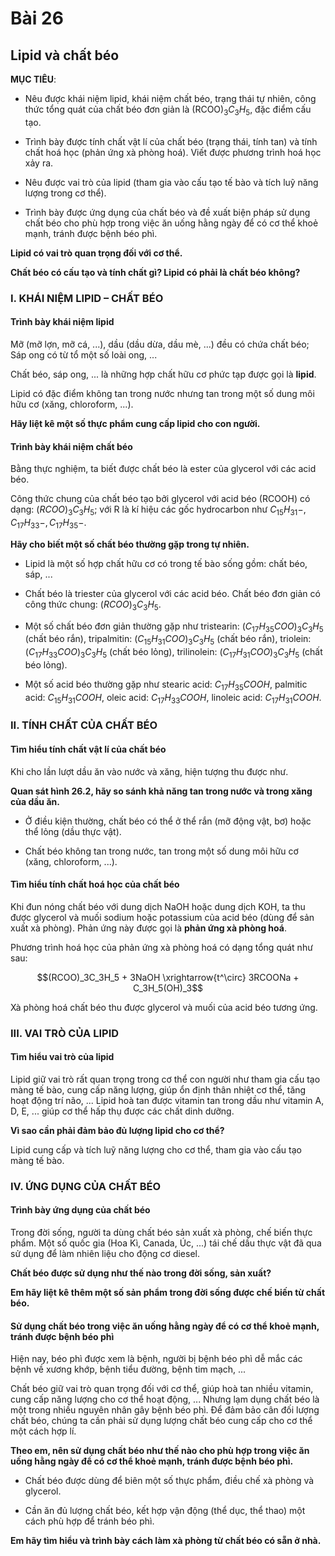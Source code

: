 # Bài 26
## Lipid và chất béo

**MỤC TIÊU**:

*   Nêu được khái niệm lipid, khái niệm chất béo, trạng thái tự nhiên, công thức tổng quát của chất béo đơn giản là (RCOO)$_3C_3H_5$, đặc điểm cấu tạo.

*   Trình bày được tính chất vật lí của chất béo (trạng thái, tính tan) và tính chất hoá học (phản ứng xà phòng hoá). Viết được phương trình hoá học xảy ra.

*   Nêu được vai trò của lipid (tham gia vào cấu tạo tế bào và tích luỹ năng lượng trong cơ thể).

*   Trình bày được ứng dụng của chất béo và đề xuất biện pháp sử dụng chất béo cho phù hợp trong việc ăn uống hằng ngày để có cơ thể khoẻ mạnh, tránh được bệnh béo phì.

**Lipid có vai trò quan trọng đối với cơ thể.**

**Chất béo có cấu tạo và tính chất gì? Lipid có phải là chất béo không?**

### I. KHÁI NIỆM LIPID – CHẤT BÉO

#### Trình bày khái niệm lipid

Mỡ (mỡ lợn, mỡ cá, ...), dầu (dầu dừa, dầu mè, ...) đều có chứa chất béo; Sáp ong có từ tổ một số loài ong, ...

Chất béo, sáp ong, ... là những hợp chất hữu cơ phức tạp được gọi là **lipid**.

Lipid có đặc điểm không tan trong nước nhưng tan trong một số dung môi hữu cơ (xăng, chloroform, ...).

**Hãy liệt kê một số thực phẩm cung cấp lipid cho con người.**

#### Trình bày khái niệm chất béo

Bằng thực nghiệm, ta biết được chất béo là ester của glycerol với các acid béo.

Công thức chung của chất béo tạo bởi glycerol với acid béo (RCOOH) có dạng: $(RCOO)_3C_3H_5$; với R là kí hiệu các gốc hydrocarbon như $C_{15}H_{31}-, C_{17}H_{33}-, C_{17}H_{35}-$.

**Hãy cho biết một số chất béo thường gặp trong tự nhiên.**

*   Lipid là một số hợp chất hữu cơ có trong tế bào sống gồm: chất béo, sáp, ...

*   Chất béo là triester của glycerol với các acid béo. Chất béo đơn giản có công thức chung: $(RCOO)_3C_3H_5$.

*   Một số chất béo đơn giản thường gặp như tristearin: $(C_{17}H_{35}COO)_3C_3H_5$ (chất béo rắn), tripalmitin: $(C_{15}H_{31}COO)_3C_3H_5$ (chất béo rắn), triolein: $(C_{17}H_{33}COO)_3C_3H_5$ (chất béo lỏng), trilinolein: $(C_{17}H_{31}COO)_3C_3H_5$ (chất béo lỏng).

*   Một số acid béo thường gặp như stearic acid: $C_{17}H_{35}COOH$, palmitic acid: $C_{15}H_{31}COOH$, oleic acid: $C_{17}H_{33}COOH$, linoleic acid: $C_{17}H_{31}COOH$.

### II. TÍNH CHẤT CỦA CHẤT BÉO

#### Tìm hiểu tính chất vật lí của chất béo

Khi cho lần lượt dầu ăn vào nước và xăng, hiện tượng thu được như.

**Quan sát hình 26.2, hãy so sánh khả năng tan trong nước và trong xăng của dầu ăn.**

*   Ở điều kiện thường, chất béo có thể ở thể rắn (mỡ động vật, bơ) hoặc thể lỏng (dầu thực vật).

*   Chất béo không tan trong nước, tan trong một số dung môi hữu cơ (xăng, chloroform, ...).

#### Tìm hiểu tính chất hoá học của chất béo

Khi đun nóng chất béo với dung dịch NaOH hoặc dung dịch KOH, ta thu được glycerol và muối sodium hoặc potassium của acid béo (dùng để sản xuất xà phòng). Phản ứng này được gọi là **phản ứng xà phòng hoá**.

Phương trình hoá học của phản ứng xà phòng hoá có dạng tổng quát như sau:

$$(RCOO)_3C_3H_5 + 3NaOH \xrightarrow{t^\circ} 3RCOONa + C_3H_5(OH)_3$$

Xà phòng hoá chất béo thu được glycerol và muối của acid béo tương ứng.

### III. VAI TRÒ CỦA LIPID

#### Tìm hiểu vai trò của lipid

Lipid giữ vai trò rất quan trọng trong cơ thể con người như tham gia cấu tạo màng tế bào, cung cấp năng lượng, giúp ổn định thân nhiệt cơ thể, tăng hoạt động trí não, ... Lipid hoà tan được vitamin tan trong dầu như vitamin A, D, E, ... giúp cơ thể hấp thụ được các chất dinh dưỡng.

**Vì sao cần phải đảm bảo đủ lượng lipid cho cơ thể?**

Lipid cung cấp và tích luỹ năng lượng cho cơ thể, tham gia vào cấu tạo màng tế bào.

### IV. ỨNG DỤNG CỦA CHẤT BÉO

#### Trình bày ứng dụng của chất béo

Trong đời sống, người ta dùng chất béo sản xuất xà phòng, chế biến thực phẩm. Một số quốc gia (Hoa Kì, Canada, Úc, ...) tái chế dầu thực vật đã qua sử dụng để làm nhiên liệu cho động cơ diesel.

**Chất béo được sử dụng như thế nào trong đời sống, sản xuất?**

**Em hãy liệt kê thêm một số sản phẩm trong đời sống được chế biến từ chất béo.**

#### Sử dụng chất béo trong việc ăn uống hằng ngày để có cơ thể khoẻ mạnh, tránh được bệnh béo phì

Hiện nay, béo phì được xem là bệnh, người bị bệnh béo phì dễ mắc các bệnh về xương khớp, bệnh tiểu đường, bệnh tim mạch, ...

Chất béo giữ vai trò quan trọng đối với cơ thể, giúp hoà tan nhiều vitamin, cung cấp năng lượng cho cơ thể hoạt động, ... Nhưng lạm dụng chất béo là một trong nhiều nguyên nhân gây bệnh béo phì. Để đảm bảo cân đối lượng chất béo, chúng ta cần phải sử dụng lượng chất béo cung cấp cho cơ thể một cách hợp lí.

**Theo em, nên sử dụng chất béo như thế nào cho phù hợp trong việc ăn uống hằng ngày để có cơ thể khoẻ mạnh, tránh được bệnh béo phì.**

*   Chất béo được dùng để biên một số thực phẩm, điều chế xà phòng và glycerol.

*   Cần ăn đủ lượng chất béo, kết hợp vận động (thể dục, thể thao) một cách phù hợp để tránh béo phì.

**Em hãy tìm hiểu và trình bày cách làm xà phòng từ chất béo có sẵn ở nhà.**
